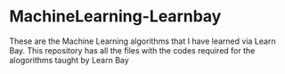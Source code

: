 # MachineLearning-Learnbay
These are the Machine Learning algorithms that I have learned via Learn Bay.  This repository has all the files with the codes required for the alogorithms taught by Learn Bay
